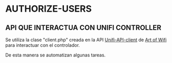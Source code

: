 # AUTHORIZE-USERS
##  API QUE INTERACTUA CON UNIFI CONTROLLER


Se utiliza la clase "client.php" creada en la API [Unifi-API-client](https://github.com/Buendy/authorize-users/tree/master/main%20web/browser/vendor/art-of-wifi/unifi-api-client) de [Art of Wifi](https://github.com/Art-of-WiFi/UniFi-API-client) para interactuar con el controlador.

De esta manera se automatizan algunas tareas.
